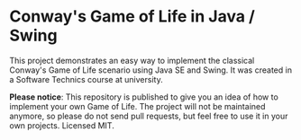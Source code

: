 # Conway's Game of Life in Java / Swing
This project demonstrates an easy way to implement the classical Conway's Game of Life scenario using Java SE and Swing. It was created in a Software Technics course at university.

**Please notice**: This repository is published to give you an idea of how to implement your own Game of Life. The project will not be maintained anymore, so please do not send pull requests, but feel free to use it in your own projects. Licensed MIT.
